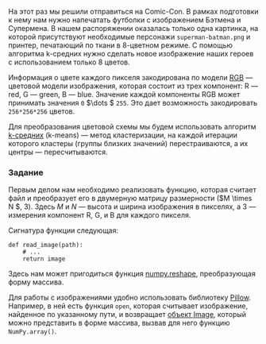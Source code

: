 На этот раз мы решили отправиться на Comic-Con. В рамках подготовки к нему нам нужно напечатать футболки с изображением Бэтмена и Супермена. 
В нашем распоряжении оказалась только одна картинка, на которой присутствуют необходимые персонажи `superman-batman.png` и 
принтер, печатающий по ткани в 8-цветном режиме. С помощью алгоритма k-средних нужно сделать новое изображение наших героев с использованием только 8 цветов.

Информация о цвете каждого пикселя закодирована по модели [RGB](https://ru.wikipedia.org/wiki/RGB)
— цветовой модели изображения, которая состоит из трех компонент: R — red, G — green, B — blue.
Значение каждой компоненты RGB может принимать значения `0` $\dots $ `255`. Это дает возможность закодировать `256*256*256` цветов.
 
Для преобразования цветовой схемы мы будем использовать алгоритм [k-средних](https://ru.wikipedia.org/wiki/%D0%9C%D0%B5%D1%82%D0%BE%D0%B4_k-%D1%81%D1%80%D0%B5%D0%B4%D0%BD%D0%B8%D1%85) (k-means) — метод кластеризации, на каждой итерации которого кластеры (группы близких значений) перестраиваются, а их центры — пересчитываются.
 
### Задание

Первым делом нам необходимо реализовать функцию, которая считает файл и преобразует его в двумерную матрицу размерности ($M \times N	$, 3). Здесь $M$ и $N$ — высота и ширина изображения в пикселях, а 3 — измерения компонент R, G, и B для каждого пикселя.

Сигнатура функции следующая:

    def read_image(path):
        # ...
        return image

Здесь нам может пригодиться функция [numpy.reshape](https://numpy.org/doc/stable/reference/generated/numpy.reshape.html), преобразующая форму массива.
<br/>

<div class="hint">
Для работы с изображениями удобно использовать библиотеку 
<a href="https://pillow.readthedocs.io/en/stable/">Pillow</a>. Например, в ней есть функция <code>open</code>, которая считывает изображение, найденное по указанному пути, и возвращает <a href="https://pillow.readthedocs.io/en/stable/reference/Image.html?highlight=open#PIL.Image.Image">объект Image</a>, который можно представить в форме массива, вызвав для него функцию <code>NumPy.array()</code>. 
</div>

